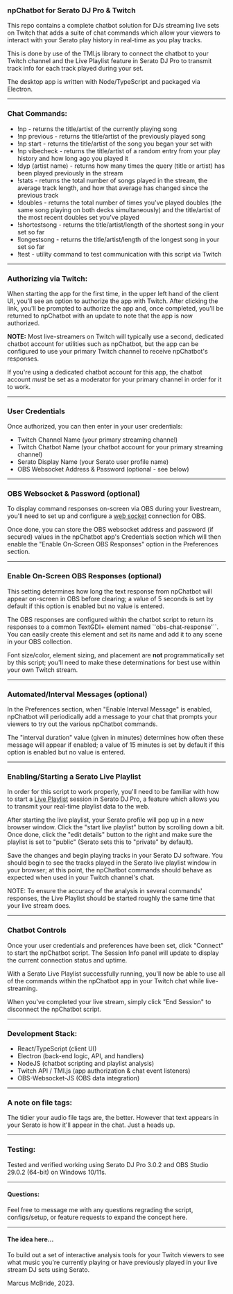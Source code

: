 ### npChatbot for Serato DJ Pro & Twitch

This repo contains a complete chatbot solution for DJs streaming live sets on Twitch that adds a suite of chat commands which allow your viewers to interact with your Serato play history in real-time as you play tracks.

This is done by use of the TMI.js library to connect the chatbot to your Twitch channel and the Live Playlist feature in Serato DJ Pro to transmit track info for each track played during your set.

The desktop app is written with Node/TypeScript and packaged via Electron.

<hr>

### Chat Commands:

* !np - returns the title/artist of the currently playing song
* !np previous - returns the title/artist of the previously played song
* !np start - returns the title/artist of the song you began your set with
* !np vibecheck - returns the title/artist of a random entry from your play history and how long ago you played it
* !dyp (artist name) - returns how many times the query (title or artist) has been played previously in the stream
* !stats - returns the total number of songs played in the stream, the average track length, and how that average has changed since the previous track
* !doubles - returns the total number of times you've played doubles (the same song playing on both decks simultaneously) and the title/artist of the most recent doubles set you've played
* !shortestsong - returns the title/artist/length of the shortest song in your set so far
* !longestsong - returns the title/artist/length of the longest song in your set so far
* !test - utility command to test communication with this script via Twitch

<hr>

### Authorizing via Twitch:

When starting the app for the first time, in the upper left hand of the client UI, you'll see an option to authorize the app with Twitch.  After clicking the link, you'll be prompted to authorize the app and, once completed, you'll be returned to npChatbot with an update to note that the app is now authorized.

<b>NOTE:</b> Most live-streamers on Twitch will typically use a second, dedicated chatbot account for utilities such as npChatbot, but the app can be configured to use your primary Twitch channel to receive npChatbot's responses.

If you're using a dedicated chatbot account for this app, the chatbot account <i>must</i> be set as a moderator for your primary channel in order for it to work.

<hr>

### User Credentials

Once authorized, you can then enter in your user credentials:

* Twitch Channel Name (your primary streaming channel)
* Twitch Chatbot Name (your chatbot account for your primary streaming channel)
* Serato Display Name (your Serato user profile name)
* OBS Websocket Address & Password (optional - see below)

<hr>

### OBS Websocket & Password (optional)

To display command responses on-screen via OBS during your livestream, you'll need to set up and configure a <a href="https://obsproject.com/forum/resources/obs-websocket-remote-control-obs-studio-using-websockets.466/">web socket</a> connection for OBS.

Once done, you can store the OBS websocket address and password (if secured) values in the npChatbot app's Credentials section which will then enable the "Enable On-Screen OBS Responses" option in the Preferences section.  

<hr>

### Enable On-Screen OBS Responses (optional)

This setting determines how long the text response from npChatbot will appear on-screen in OBS before clearing; a value of 5 seconds is set by default if this option is enabled but no value is entered.

The OBS responses are configured within the chatbot script to return its responses to a common TextGDI+ element named `'obs-chat-response'``. You can easily create this element and set its name and add it to any scene in your OBS collection.  

Font size/color, element sizing, and placement are <b>not</b> programmatically set by this script; you'll need to make these determinations for best use within your own Twitch stream.

<hr>

### Automated/Interval Messages (optional)

In the Preferences section, when "Enable Interval Message" is enabled, npChatbot will periodically add a message to your chat that prompts your viewers to try out the various npChatbot commands.  

The "interval duration" value (given in minutes) determines how often these message will appear if enabled; a value of 15 minutes is set by default if this option is enabled but no value is entered.

<hr>

### Enabling/Starting a Serato Live Playlist

In order for this script to work properly, you'll need to be familiar with how to start a <a href='https://support.serato.com/hc/en-us/articles/228019568-Live-Playlists'>Live Playlist</a> session in Serato DJ Pro, a feature which allows you to transmit your real-time playlist data to the web.

After starting the live playlist, your Serato profile will pop up in a new browser window.  Click the "start live playlist" button by scrolling down a bit.  Once done, click the "edit details" button to the right and make sure the playlist is set to "public" (Serato sets this to "private" by default).  

Save the changes and begin playing tracks in your Serato DJ software.  You should begin to see the tracks played in the Serato live playlist window in your browser; at this point, the npChatbot commands should behave as expected when used in your Twitch channel's chat.

NOTE: To ensure the accuracy of the analysis in several commands' responses, the Live Playlist should be started roughly the same time that your live stream does.

<hr>

### Chatbot Controls

Once your user credentials and preferences have been set, click "Connect" to start the npChatbot script.  The Session Info panel will update to display the current connection status and uptime.  

With a Serato Live Playlist successfully running, you'll now be able to use all of the commands within the npChatbot app in your Twitch chat while live-streaming.

When you've completed your live stream, simply click "End Session" to disconnect the npChatbot script.

<hr>

### Development Stack:

* React/TypeScript (client UI)
* Electron (back-end logic, API, and handlers)
* NodeJS (chatbot scripting and playlist analysis)
* Twitch API / TMI.js (app authorization & chat event listeners)
* OBS-Websocket-JS (OBS data integration)

<hr>

### A note on file tags:

The tidier your audio file tags are, the better.  However that text appears in your Serato is how it'll appear in the chat.  Just a heads up.

<hr>

### Testing:

Tested and verified working using Serato DJ Pro 3.0.2 and OBS Studio 29.0.2 (64-bit) on Windows 10/11s.  

<hr>

#### Questions:

Feel free to message me with any questions regrading the script, configs/setup, or feature requests to expand the concept here.

<hr>

#### The idea here...

To build out a set of interactive analysis tools for your Twitch viewers to see what music you're currently playing or have previously played in your live stream DJ sets using Serato.  

Marcus McBride, 2023.
